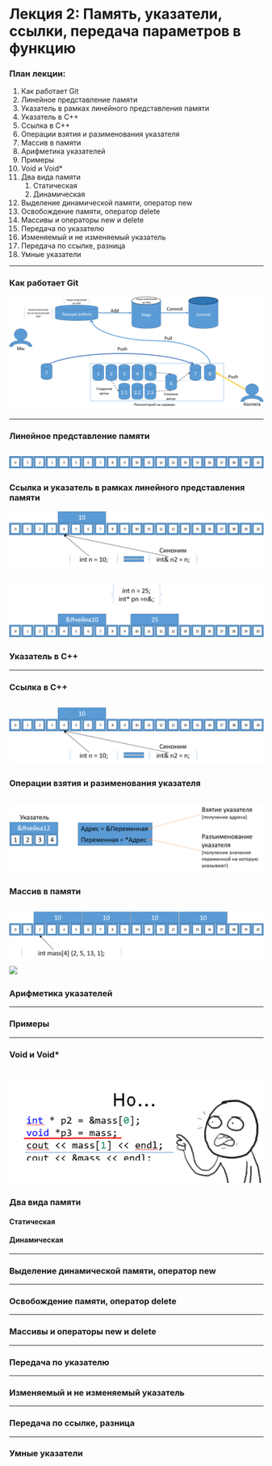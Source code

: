 # Лекция 2: Память, указатели, ссылки, передача параметров в функцию

### План лекции:

1. Как работает Git
2. Линейное представление памяти
3. Указатель в рамках линейного представления памяти
4. Указатель в С++
5. Ссылка в С++
6. Операции взятия и разименования указателя
7. Массив в памяти
8. Арифметика указателей
9. Примеры
10. Void и Void*
11. Два вида памяти
    1.  Статическая
    2.  Динамическая
12. Выделение динамической памяти, оператор new
13. Освобождение памяти, оператор delete
14. Массивы и операторы new и delete
15. Передача по указателю
16. Изменяемый и не изменяемый указатель
17. Передача по ссылке, разница
18. Умные указатели


----------------
### Как работает Git

![Гит](imgs/GitSheme.png)

----------------
### Линейное представление памяти
![](imgs/MemoryLine.png)
----------------
### Ссылка и  указатель в рамках линейного представления памяти
![](imgs/VariableAndReferenseInMemoryLine.png)

![](imgs/VariableAndPointerInMemoryLine.png)
----------------
### Указатель в С++
----------------
### Ссылка в С++
![](imgs/VariableAndReferenseInMemoryLine.png)
----------------
### Операции взятия и разименования указателя
![](imgs/PointerAndOperations.png)
----------------
### Массив в памяти
![](imgs/ArrayInMemoryLine.png)
![](imgs/MassivePointerArithmetic.png)
----------------
### Арифметика указателей
----------------
### Примеры
----------------
### Void и Void*
![](imgs/Sadness.png)
----------------
### Два вида памяти

#### Статическая

#### Динамическая
----------------
### Выделение динамической памяти, оператор new
----------------
### Освобождение памяти, оператор delete
----------------
### Массивы и операторы new и delete
----------------
### Передача по указателю
----------------
### Изменяемый и не изменяемый указатель
----------------
### Передача по ссылке, разница
----------------
### Умные указатели